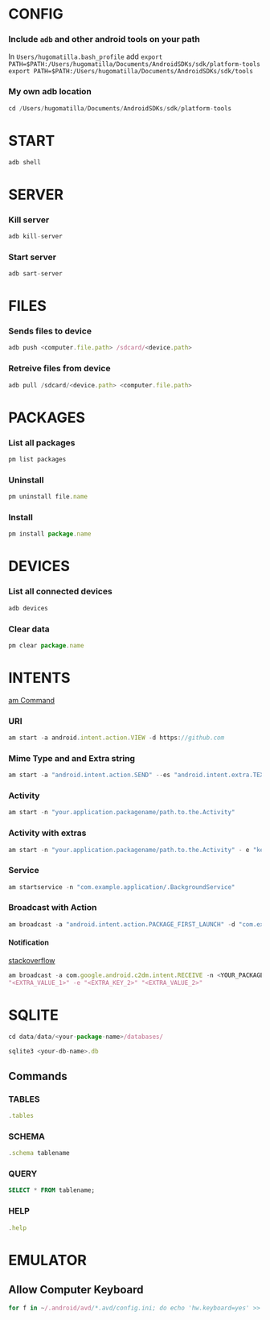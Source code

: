 # CONFIG
### Include `adb` and other android tools on your path
In `Users/hugomatilla.bash_profile` add
`export PATH=$PATH:/Users/hugomatilla/Documents/AndroidSDKs/sdk/platform-tools`
`export PATH=$PATH:/Users/hugomatilla/Documents/AndroidSDKs/sdk/tools`

### My own adb location
```js 
cd /Users/hugomatilla/Documents/AndroidSDKs/sdk/platform-tools
```

# START
```js 
adb shell
```

# SERVER
### Kill server
```js
adb kill-server
```

### Start server
```js
adb sart-server
```

# FILES
### Sends files to device 
```js
adb push <computer.file.path> /sdcard/<device.path>
```

### Retreive files from device 
```js
adb pull /sdcard/<device.path> <computer.file.path> 
```

# PACKAGES
### List all packages
```js
pm list packages
```

### Uninstall
```js
pm uninstall file.name
```

### Install
```js
pm install package.name
```

# DEVICES
### List all connected devices
```js
adb devices
```

### Clear data
```js
pm clear package.name
```

# INTENTS
[am Command](https://developer.android.com/studio/command-line/shell.html#am)
### URI
```js
am start -a android.intent.action.VIEW -d https://github.com
```

### Mime Type and and Extra string
```js
am start -a "android.intent.action.SEND" --es "android.intent.extra.TEXT" "Hello World" -t "text/plain"
```

### Activity 
```js
am start -n "your.application.packagename/path.to.the.Activity"
```

### Activity with extras
```js
am start -n "your.application.packagename/path.to.the.Activity" - e "key" "data"
```

### Service 
```js
am startservice -n "com.example.application/.BackgroundService"
```

### Broadcast with Action
```js
am broadcast -a "android.intent.action.PACKAGE_FIRST_LAUNCH" -d "com.example.application"
```

#### Notification
[stackoverflow](http://stackoverflow.com/questions/27800369/simulating-android-gcm)
```js
am broadcast -a com.google.android.c2dm.intent.RECEIVE -n <YOUR_PACKAGE_NAME>/<YOUR_RECEIVER_NAME (in the manifest)> -e "<EXTRA_KEY_1>"
"<EXTRA_VALUE_1>" -e "<EXTRA_KEY_2>" "<EXTRA_VALUE_2>"
```

# SQLITE
```js
cd data/data/<your-package-name>/databases/
```

```js
sqlite3 <your-db-name>.db
```

## Commands
### TABLES
```js
.tables
```
### SCHEMA
```js
.schema tablename
```
### QUERY
```sql
SELECT * FROM tablename;
```
### HELP  
```js
.help
```

# EMULATOR
## Allow Computer Keyboard
```js
for f in ~/.android/avd/*.avd/config.ini; do echo 'hw.keyboard=yes' >> "$f"; done
```
